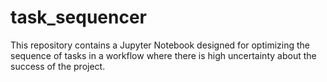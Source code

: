 # task_sequencer
 This repository contains a Jupyter Notebook designed for optimizing the sequence of tasks in a workflow where there is high uncertainty about the success of the project.
